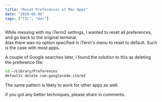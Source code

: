 ```yaml
---
title: "Reset Preferences of Mac Apps"
date: "2020-08-06"
tags: ["TIL", "mac"]
---
```


While messing with my iTerm2 settings, I wanted to reset all preferences, and go back to the original terminal. \
Alas there was no option specified in iTerm's menu to reset to default. Such is the case with most apps.

A couple of Google searches later, I found the solution to this as deleting the preference file:

```bash
cd ~/Library/Preferences
defaults delete com.googlecode.iterm2
```

The same pattern is likely to work for other apps as well.

If you got any better techniques, please share in comments.
